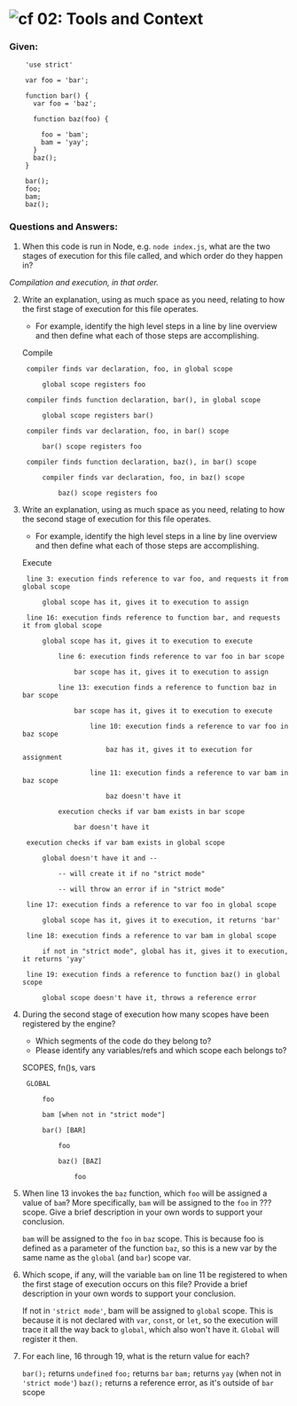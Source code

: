 ![cf](https://i.imgur.com/7v5ASc8.png) 02: Tools and Context
======

### Given:

        'use strict'
        
        var foo = 'bar';
        
        function bar() {
          var foo = 'baz';
        
          function baz(foo) {
        
            foo = 'bam';
            bam = 'yay';
          }
          baz();
        }
        
        bar();
        foo;
        bam;
        baz();

### Questions and Answers:
1. When this code is run in Node, e.g. `node index.js`, what are the two stages of execution for this file called, and which order do they happen in?

_Compilation and execution, in that order._

2. Write an explanation, using as much space as you need, relating to how the first stage of execution for this file operates.
    - For example, identify the high level steps in a line by line overview and then define what each of those steps are accomplishing.
    
    Compile
    
        compiler finds var declaration, foo, in global scope

            global scope registers foo

        compiler finds function declaration, bar(), in global scope

            global scope registers bar()

        compiler finds var declaration, foo, in bar() scope

            bar() scope registers foo

        compiler finds function declaration, baz(), in bar() scope

            compiler finds var declaration, foo, in baz() scope

                baz() scope registers foo


3. Write an explanation, using as much space as you need, relating to how the second stage of execution for this file operates.
    - For example, identify the high level steps in a line by line overview and then define what each of those steps are accomplishing.

    Execute

        line 3: execution finds reference to var foo, and requests it from global scope 

            global scope has it, gives it to execution to assign
        
        line 16: execution finds reference to function bar, and requests it from global scope
        
            global scope has it, gives it to execution to execute
        
                line 6: execution finds reference to var foo in bar scope

                    bar scope has it, gives it to execution to assign
        
                line 13: execution finds a reference to function baz in bar scope

                    bar scope has it, gives it to execution to execute

                        line 10: execution finds a reference to var foo in baz scope

                            baz has it, gives it to execution for assignment

                        line 11: execution finds a reference to var bam in baz scope
                        
                            baz doesn't have it
                          
                execution checks if var bam exists in bar scope
                    
                    bar doesn't have it
            
        execution checks if var bam exists in global scope

            global doesn't have it and --

                -- will create it if no "strict mode"

                -- will throw an error if in "strict mode"
        
        line 17: execution finds a reference to var foo in global scope
        
            global scope has it, gives it to execution, it returns 'bar'
        
        line 18: execution finds a reference to var bam in global scope
        
            if not in "strict mode", global has it, gives it to execution, it returns 'yay'
        
        line 19: execution finds a reference to function baz() in global scope

            global scope doesn't have it, throws a reference error

          

4. During the second stage of execution how many scopes have been registered by the engine?
    - Which segments of the code do they belong to?
    - Please identify any variables/refs and which scope each belongs to?

    SCOPES, fn()s, vars
        
        GLOBAL

            foo
        
            bam [when not in "strict mode"]
        
            bar() [BAR]
        
                foo
        
                baz() [BAZ]
        
                    foo
                      
5. When line 13 invokes the `baz` function, which `foo` will be assigned a value of `bam`? More specifically, `bam` will be assigned to the `foo` in ??? scope. Give a brief description in your own words to support your conclusion.

    `bam` will be assigned to the `foo` in `baz` scope. This is because foo is defined as a parameter of the function `baz`, so this is a new var by the same name as the `global` (and `bar`) scope var.

6. Which scope, if any, will the variable `bam` on line 11 be registered to when the first stage of execution occurs on this file? Provide a brief description in your own words to support your conclusion.

    If not in `'strict mode'`, bam will be assigned to `global` scope. This is because it is not declared with `var`, `const`, or `let`, so the execution will trace it all the way back to `global`, which also won't have it. `Global` will register it then. 

7. For each line, 16 through 19, what is the return value for each?

    `bar();` returns `undefined`
    `foo;` returns `bar`
    `bam;` returns `yay` (when not in `'strict mode'`)
    `baz();` returns a reference error, as it's outside of `bar` scope
